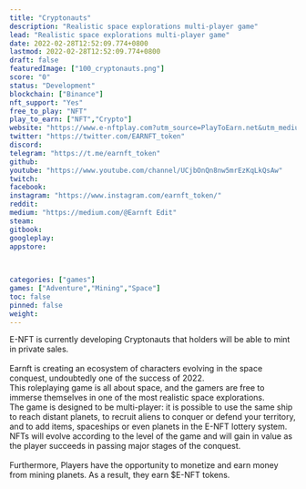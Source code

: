 ```yaml
---
title: "Cryptonauts"
description: "Realistic space explorations multi-player game"
lead: "Realistic space explorations multi-player game"
date: 2022-02-28T12:52:09.774+0800
lastmod: 2022-02-28T12:52:09.774+0800
draft: false
featuredImage: ["100_cryptonauts.png"]
score: "0"
status: "Development"
blockchain: ["Binance"]
nft_support: "Yes"
free_to_play: "NFT"
play_to_earn: ["NFT","Crypto"]
website: "https://www.e-nftplay.com?utm_source=PlayToEarn.net&utm_medium=organic&utm_campaign=gamepage"
twitter: "https://twitter.com/EARNFT_token"
discord: 
telegram: "https://t.me/earnft_token"
github: 
youtube: "https://www.youtube.com/channel/UCjbOnQn8nw5mrEzKqLkQsAw"
twitch: 
facebook: 
instagram: "https://www.instagram.com/earnft_token/"
reddit: 
medium: "https://medium.com/@Earnft Edit"
steam: 
gitbook: 
googleplay: 
appstore: 

  
    
categories: ["games"]
games: ["Adventure","Mining","Space"]
toc: false
pinned: false
weight: 
---
```

E-NFT is currently developing Cryptonauts that holders will be able to mint in private sales. <br> <br> Earnft is creating an ecosystem of characters evolving in the space conquest, undoubtedly one of the success of 2022. <br> This roleplaying game is all about space, and the gamers are free to immerse themselves in one of the most realistic space explorations. <br> The game is designed to be multi-player: it is possible to use the same ship to reach distant planets, to recruit aliens to conquer or defend your territory, and to add items, spaceships or even planets in the E-NFT lottery system. <br> NFTs will evolve according to the level of the game and will gain in value as the player succeeds in passing major stages of the conquest. <br> <br> Furthermore, Players have the opportunity to monetize and earn money from mining planets. As a result, they earn $E-NFT tokens.